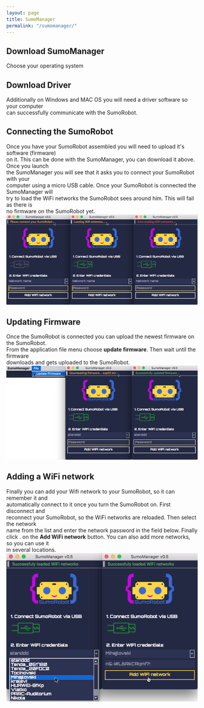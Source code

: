 ```yaml
---
layout: page
title: SumoManager
permalink: "/sumomanager/"
---
```


## Download SumoManager
Choose your operating system

<a href="https://github.com/robokoding/sumomanager-desktop/releases/download/v0.3/SumoManager.deb" class="icon alt fa-linux"></a>
<a href="https://github.com/robokoding/sumomanager-desktop/releases/download/v0.5/SumoManager.dmg" class="icon alt fa-apple"></a>
<a href="https://github.com/robokoding/sumomanager-desktop/releases/download/v0.5/SumoManager.exe" class="icon alt fa-windows"></a>

## Download Driver
Additionally on Windows and MAC OS you will need a driver software so your computer  
can successfully communicate with the SumoRobot.

<a href="https://wiki.wemos.cc/_media/ch341ser_mac-1.4.zip" class="icon alt fa-apple"></a>
<a href="https://wiki.wemos.cc/_media/file:ch341ser_win.zip" class="icon alt fa-windows"></a>

## Connecting the SumoRobot
Once you have your SumoRobot assembled you will need to upload it's software (firmware)  
on it. This can be done with the SumoManager, you can download it above. Once you launch  
the SumoManager you will see that it asks you to connect your SumoRobot with your  
computer using a micro USB cable. Once your SumoRobot is connected the SumoManager will  
try to load the WiFi networks the SumoRobot sees around him. This will fail as there is  
no firmware on the SumoRobot yet.  
![sumomanager](../assets/images/sumomanager.png)

## Updating Firmware
Once the SumoRobot is connected you can upload the newest firmware on the SumoRobot.  
From the application file menu choose **update firmware**. Then wait until the firmware  
downloads and gets uploaded to the SumoRobot.  
![sumomanager](../assets/images/sumomanager-update-firmware.png)

## Adding a WiFi network
Finally you can add your Wifi network to your SumoRobot, so it can remember it and  
automatically connect to it once you turn the SumoRobot on. First disconnect and  
reconnect your SumoRobot, so the WiFi networks are reloaded. Then select the network  
name from the list and enter the network password in the field below. Finally click . 
on the **Add WiFi network** button. You can also add more networks, so you can use it  
in several locations.  
![sumomanager](../assets/images/sumomanager-add-wifi.png)
